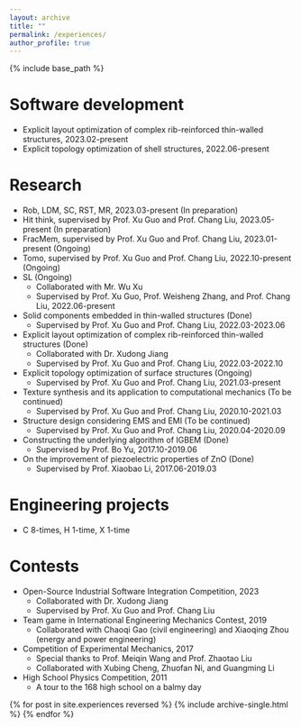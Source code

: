 ```yaml
---
layout: archive
title: ""
permalink: /experiences/
author_profile: true
---
```



{% include base_path %}

Software development
======
* Explicit layout optimization of complex rib-reinforced thin-walled structures, 2023.02-present
* Explicit topology optimization of shell structures, 2022.06-present

Research
======
* Rob, LDM, SC, RST, MR, 2023.03-present (In preparation)
* Hit think, supervised by Prof. Xu Guo and Prof. Chang Liu, 2023.05-present (In preparation)
* FracMem, supervised by Prof. Xu Guo and Prof. Chang Liu, 2023.01-present (Ongoing)
* Tomo, supervised by Prof. Xu Guo and Prof. Chang Liu, 2022.10-present (Ongoing)
* SL (Ongoing)
  * Collaborated with Mr. Wu Xu
  * Supervised by Prof. Xu Guo, Prof. Weisheng Zhang, and Prof. Chang Liu, 2022.06-present
* Solid components embedded in thin-walled structures (Done)
  * Supervised by Prof. Xu Guo and Prof. Chang Liu, 2022.03-2023.06
* Explicit layout optimization of complex rib-reinforced thin-walled structures (Done)
  * Collaborated with Dr. Xudong Jiang
  * Supervised by Prof. Xu Guo and Prof. Chang Liu, 2022.03-2022.10
* Explicit topology optimization of surface structures (Ongoing)
  * Supervised by Prof. Xu Guo and Prof. Chang Liu, 2021.03-present
* Texture synthesis and its application to computational mechanics (To be continued)
  * Supervised by Prof. Xu Guo and Prof. Chang Liu, 2020.10-2021.03
* Structure design considering EMS and EMI (To be continued)
  * Supervised by Prof. Xu Guo and Prof. Chang Liu,  2020.04-2020.09
* Constructing the underlying algorithm of IGBEM (Done)
  * Supervised by Prof. Bo Yu, 2017.10-2019.06
* On the improvement of piezoelectric properties of ZnO (Done)
  * Supervised by Prof. Xiaobao Li, 2017.06-2019.03

Engineering projects
======
* C 8-times, H 1-time, X 1-time

Contests
======
* Open-Source Industrial Software Integration Competition, 2023
  * Collaborated with Dr. Xudong Jiang
  * Supervised by Prof. Xu Guo and Prof. Chang Liu
* Team game in International Engineering Mechanics Contest, 2019
  * Collaborated with Chaoqi Gao (civil engineering) and Xiaoqing Zhou (energy and power engineering)
* Competition of Experimental Mechanics, 2017
  * Special thanks to Prof. Meiqin Wang and Prof. Zhaotao Liu
  * Collaborated with Xubing Cheng, Zhuofan Ni, and Guangming Li
* High School Physics Competition, 2011
  * A tour to the 168 high school on a balmy day

{% for post in site.experiences reversed %}
  {% include archive-single.html %}
{% endfor %}
